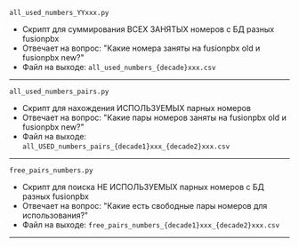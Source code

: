 `all_used_numbers_YYxxx.py`
* Cкрипт для суммирования ВСЕХ ЗАНЯТЫХ номеров с БД разных fusionpbx 
* Отвечает на вопрос: "Какие номера заняты на fusionpbx old и fusionpbx new?"
* Файл на выходе: `all_used_numbers_{decade}xxx.csv`
---
`all_used_numbers_pairs.py`
* Скрипт для нахождения ИСПОЛЬЗУЕМЫХ парных номеров 
* Отвечает на вопрос: "Какие пары номеров заняты на fusionpbx old и fusionpbx new?"
* Файл на выходе: `all_USED_numbers_pairs_{decade1}xxx_{decade2}xxx.csv`
---
`free_pairs_numbers.py`
* Скрипт для поиска НЕ ИСПОЛЬЗУЕМЫХ парных номеров с БД разных fusionpbx
* Отвечает на вопрос: "Какие есть свободные пары номеров для использования?"
* Файл на выходе: `free_pairs_numbers_{decade1}xxx_{decade2}xxx.csv`
---
